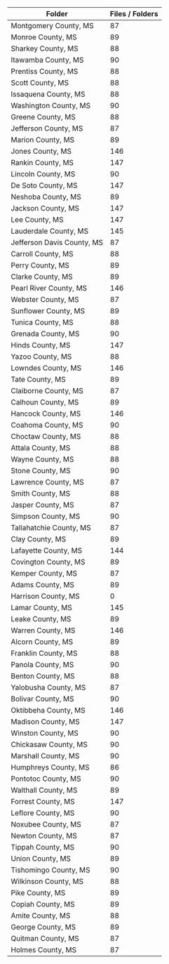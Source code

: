 | Folder                     |   Files / Folders |
|----------------------------|-------------------|
| Montgomery County, MS      |                87 |
| Monroe County, MS          |                89 |
| Sharkey County, MS         |                88 |
| Itawamba County, MS        |                90 |
| Prentiss County, MS        |                88 |
| Scott County, MS           |                88 |
| Issaquena County, MS       |                88 |
| Washington County, MS      |                90 |
| Greene County, MS          |                88 |
| Jefferson County, MS       |                87 |
| Marion County, MS          |                89 |
| Jones County, MS           |               146 |
| Rankin County, MS          |               147 |
| Lincoln County, MS         |                90 |
| De Soto County, MS         |               147 |
| Neshoba County, MS         |                89 |
| Jackson County, MS         |               147 |
| Lee County, MS             |               147 |
| Lauderdale County, MS      |               145 |
| Jefferson Davis County, MS |                87 |
| Carroll County, MS         |                88 |
| Perry County, MS           |                89 |
| Clarke County, MS          |                89 |
| Pearl River County, MS     |               146 |
| Webster County, MS         |                87 |
| Sunflower County, MS       |                89 |
| Tunica County, MS          |                88 |
| Grenada County, MS         |                90 |
| Hinds County, MS           |               147 |
| Yazoo County, MS           |                88 |
| Lowndes County, MS         |               146 |
| Tate County, MS            |                89 |
| Claiborne County, MS       |                87 |
| Calhoun County, MS         |                89 |
| Hancock County, MS         |               146 |
| Coahoma County, MS         |                90 |
| Choctaw County, MS         |                88 |
| Attala County, MS          |                88 |
| Wayne County, MS           |                88 |
| Stone County, MS           |                90 |
| Lawrence County, MS        |                87 |
| Smith County, MS           |                88 |
| Jasper County, MS          |                87 |
| Simpson County, MS         |                90 |
| Tallahatchie County, MS    |                87 |
| Clay County, MS            |                89 |
| Lafayette County, MS       |               144 |
| Covington County, MS       |                89 |
| Kemper County, MS          |                87 |
| Adams County, MS           |                89 |
| Harrison County, MS        |                 0 |
| Lamar County, MS           |               145 |
| Leake County, MS           |                89 |
| Warren County, MS          |               146 |
| Alcorn County, MS          |                89 |
| Franklin County, MS        |                88 |
| Panola County, MS          |                90 |
| Benton County, MS          |                88 |
| Yalobusha County, MS       |                87 |
| Bolivar County, MS         |                90 |
| Oktibbeha County, MS       |               146 |
| Madison County, MS         |               147 |
| Winston County, MS         |                90 |
| Chickasaw County, MS       |                90 |
| Marshall County, MS        |                90 |
| Humphreys County, MS       |                86 |
| Pontotoc County, MS        |                90 |
| Walthall County, MS        |                89 |
| Forrest County, MS         |               147 |
| Leflore County, MS         |                90 |
| Noxubee County, MS         |                87 |
| Newton County, MS          |                87 |
| Tippah County, MS          |                90 |
| Union County, MS           |                89 |
| Tishomingo County, MS      |                90 |
| Wilkinson County, MS       |                88 |
| Pike County, MS            |                89 |
| Copiah County, MS          |                89 |
| Amite County, MS           |                88 |
| George County, MS          |                89 |
| Quitman County, MS         |                87 |
| Holmes County, MS          |                87 |